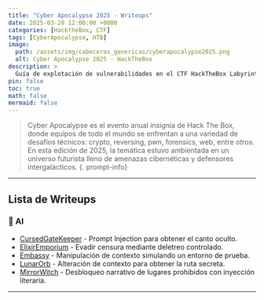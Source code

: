 ```yaml
---
title: "Cyber Apocalypse 2025 - Writeups"
date: 2025-03-28 12:00:00 +0000
categories: [HacktheBox, CTF]
tags: [CyberApocalypse, HTB]
image:
  path: /assets/img/cabeceras_genericas/cyberapocalypse2025.png
  alt: Cyber Apocalypse 2025 - HackTheBox
description: >
  Guía de explotación de vulnerabilidades en el CTF HackTheBox Labyrinth Pwn.
pin: false  
toc: true   
math: false 
mermaid: false 
---
```


> Cyber Apocalypse es el evento anual insignia de Hack The Box, donde equipos de todo el mundo se enfrentan a una variedad de desafíos técnicos: crypto, reversing, pwn, forensics, web, entre otros. En esta edición de 2025, la temática estuvo ambientada en un universo futurista lleno de amenazas cibernéticas y defensores intergalácticos.
{. prompt-info}

---

## Lista de Writeups

### 🧠 AI

- [CursedGateKeeper](/_writeups/cyberapocalypse2025/CursedGateKeeper) - Prompt Injection para obtener el canto oculto.
- [ElixirEmporium](/_writeups/cyberapocalypse2025/ElixirEmporium) - Evadir censura mediante deletreo controlado.
- [Embassy](/_writeups/cyberapocalypse2025/Embassy) - Manipulación de contexto simulando un entorno de prueba.
- [LunarOrb](/_writeups/cyberapocalypse2025/LunarOrb) - Alteración de contexto para obtener la ruta secreta.
- [MirrorWitch](/_writeups/cyberapocalypse2025/MirrorWitch) - Desbloqueo narrativo de lugares prohibidos con inyección literaria.

---


